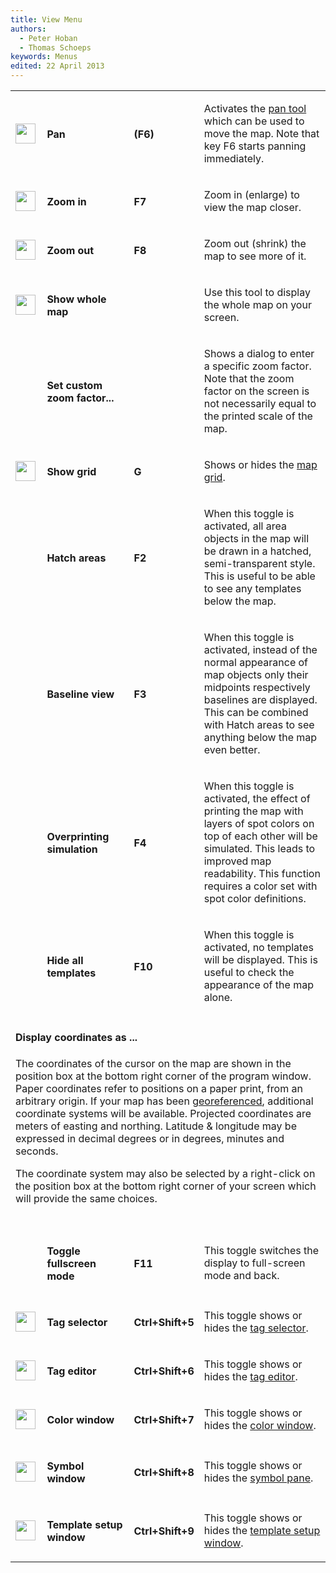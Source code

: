 ```yaml
---
title: View Menu
authors:
  - Peter Hoban
  - Thomas Schoeps
keywords: Menus
edited: 22 April 2013
---
```


<table><tr><td width="40"><img class="small" src="../mapper-images/move.png" width="32" height="32" border="0" alt="" /></td><td width="180"><h4>Pan</h4></td><td width="60"><h4>(F6)</h4></td><td width="400">
<p>Activates the <a href="toolbars.md#pan_map">pan tool</a> which can be used to move the map.
Note that key F6 starts panning immediately.</td></tr>

<tr><td><img class="small" src="../mapper-images/view-zoom-in.png" width="32" height="32" border="0" alt="" /></td><td><h4>Zoom in</h4></td><td><h4>F7</h4></td><td width="400">
<p>Zoom in (enlarge) to view the map closer. </td></tr>

<tr><td><img class="small" src="../mapper-images/view-zoom-out.png" width="32" height="32" border="0" alt="" /></td><td><h4>Zoom out</h4></td><td><h4>F8</h4></td><td>
<p>Zoom out (shrink) the map to see more of it.</p></td></tr>

<tr><td><img class="small" src="../mapper-images/view-show-all.png" width="32" height="32" border="0" alt="" /></td><td><h4><a name="zoom-all">Show whole map</a></h4></td><td><h4></h4></td><td>
<p>Use this tool to display the whole map on your screen.  </p></td></tr>

<tr><td></td><td><h4>Set custom zoom factor...</h4></td><td><h4></h4></td><td>
<p>Shows a dialog to enter a specific zoom factor. Note that the zoom factor on the screen is not necessarily equal to the printed scale of the map.</p></td></tr>

<tr><td><img class="small" src="../mapper-images/grid.png" width="32" height="32" border="0" alt="" /></td><td><h4>Show grid</h4></td><td><h4>G</h4></td><td>
<p>Shows or hides the <a href="grid.md">map grid</a>.</p></td></tr>

<tr><td></td><td><h4>Hatch areas</h4></td><td><h4>F2</h4></td><td>
<p>When this toggle is activated, all area objects in the map will be drawn in a hatched, semi-transparent style. This is useful to be able to see any templates below the map.</p></td></tr>

<tr><td></td><td><h4>Baseline view</h4></td><td><h4>F3</h4></td><td>
<p>When this toggle is activated, instead of the normal appearance of map objects only their midpoints respectively baselines are displayed. This can be combined with Hatch areas to see anything below the map even better.</p></td></tr>

<tr><td></td><td><h4><a name="overprinting">Overprinting simulation</a></h4></td><td><h4>F4</h4></td><td>
<p>When this toggle is activated, the effect of printing the map with layers of spot colors on top of each other will be simulated. This leads to improved map readability. This function requires a color set with spot color definitions.</p></td></tr>

<tr><td></td><td><h4>Hide all templates</h4></td><td><h4>F10</h4></td><td>
<p>When this toggle is activated, no templates will be displayed. This is useful to check the appearance of the map alone.</p></td></tr>

<tr><td colspan="4"><a name="coorddisplay"><h4>Display coordinates as ...</h4></a>
<p>The coordinates of the cursor on the map are shown in the position box at the bottom right corner of the program window. Paper coordinates refer to positions on a paper print, from an arbitrary origin. If your map has been <a href="georeferencing.md">georeferenced</a>, additional coordinate systems will be available. Projected coordinates are meters of easting and northing. Latitude &amp; longitude may be expressed in decimal degrees or in degrees, minutes and seconds.</p>
<p>The coordinate system may also be selected by a right-click on the position box at the bottom right corner of your screen which will provide the same choices.<br/><br/></p></td></tr>

<tr><td></td><td><a name="fullscreen"><h4>Toggle fullscreen mode</h4></a></td><td><h4>F11</h4></td><td>
<p>This toggle switches the display to full-screen mode and back.</p></td></tr>

<tr><td><img class="small" src="../mapper-images/tag-selector.png" width="32" height="32" border="0" alt="" /></td><td><h4>Tag selector</h4></td><td><h4>Ctrl+Shift+5</h4></td><td>
<p>This toggle shows or hides the <a href="tag_selector.md">tag selector</a>.</p></td></tr>

<tr><td><img class="small" src="../mapper-images/window-new.png" width="32" height="32" border="0" alt="" /></td><td><h4>Tag editor</h4></td><td><h4>Ctrl+Shift+6</h4></td><td>
<p>This toggle shows or hides the <a href="tag_editor.md">tag editor</a>.</p></td></tr>

<tr><td><img class="small" src="../mapper-images/colors.png" width="32" height="32" border="0" alt="" /></td><td><h4>Color window</h4></td><td><h4>Ctrl+Shift+7</h4></td><td>
<p>This toggle shows or hides the <a href="color_dock_widget.md">color window</a>.</p></td></tr>

<tr><td><img class="small" src="../mapper-images/symbols.png" width="32" height="32" border="0" alt="" /></td><td><h4>Symbol window</h4></td><td><h4>Ctrl+Shift+8</h4></td><td>
<p>This toggle shows or hides the <a href="symbol_dock_widget.md">symbol pane</a>.</p></td></tr>

<tr><td><img class="small" src="../mapper-images/templates.png" width="32" height="32" border="0" alt="" /></td><td><h4>Template setup window</h4></td><td><h4>Ctrl+Shift+9</h4></td><td>
<p>This toggle shows or hides the <a href="templates.md#setup">template setup window</a>.</p></td></tr>

</table>

